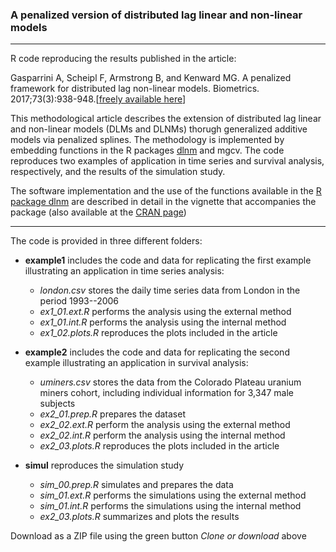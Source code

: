 
### A penalized version of distributed lag linear and non-linear models

--------------------------------------------------------------------------------

R code reproducing the results published in the article:

Gasparrini A, Scheipl F, Armstrong B, and Kenward MG. A penalized framework for distributed lag non-linear models. Biometrics. 2017;73(3):938-948.[[freely available here](http://www.ag-myresearch.com/2017_gasparrini_biomet.html)]

This methodological article describes the extension of distributed lag linear and non-linear models (DLMs and DLNMs) thorugh generalized additive models via penalized splines. The methodology is implemented by embedding functions in the R packages [dlnm](https://github.com/gasparrini/dlnm) and mgcv. The code reproduces two examples of application in time series and survival analysis, respectively, and the results of the simulation study.

The software implementation and the use of the functions available in the [R package dlnm](https://github.com/gasparrini/dlnm) are described in detail in the vignette that accompanies the package (also available at the [CRAN page](https://cran.r-project.org/web/packages/dlnm/index.html))

--------------------------------------------------------------------------------

The code is provided in three different folders:

  * **example1** includes the code and data for replicating the first example illustrating an application in time series analysis:
    * *london.csv* stores the daily time series data from London in the period 1993--2006
    * *ex1_01.ext.R* performs the analysis using the external method
    * *ex1_01.int.R* performs the analysis using the internal method
    * *ex1_02.plots.R* reproduces the plots included in the article

  * **example2** includes the code and data for replicating the second example illustrating an application in survival analysis:
    * *uminers.csv* stores the data from the Colorado Plateau uranium miners cohort, including individual information for 3,347 male subjects
    * *ex2_01.prep.R* prepares the dataset
    * *ex2_02.ext.R* perform the analysis using the external method
    * *ex2_02.int.R* perform the analysis using the internal method
    * *ex2_03.plots.R* reproduces the plots included in the article

  * **simul** reproduces the simulation study
    * *sim_00.prep.R* simulates and prepares the data
    * *sim_01.ext.R* performs the simulations using the external method
    * *sim_01.int.R* performs the simulations using the internal method
    * *ex2_03.plots.R* summarizes and plots the results
  
Download as a ZIP file using the green button *Clone or download* above
